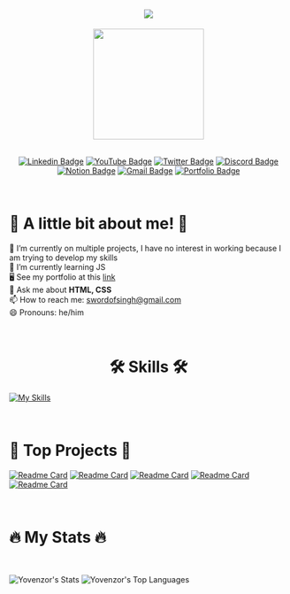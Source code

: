 <h1 align="center">
    <img src="https://readme-typing-svg.herokuapp.com/?font=Poppins&weight=700&size=35&center=true&vCenter=true&width=500&height=70&duration=4000&lines=Hi+There!+👋;+I'm+Yovenzor+Singh!;Frontend+Developer+💻;Based+In+Spain+🇪🇸"/>
</h1>

<div id="header" align="center">
    <img src="https://media.giphy.com/media/v1.Y2lkPTc5MGI3NjExemRrNGFyNnprZXd4NjZ1cnFpbzl1bmMxMHR3d293N3VpYnZhZGE0aSZlcD12MV9pbnRlcm5hbF9naWZfYnlfaWQmY3Q9cw/M9gbBd9nbDrOTu1Mqx/giphy.gif"            width="200"/>
    
<br>
<br>

[![Linkedin Badge](https://img.shields.io/badge/LinkedIn-blue?style=for-the-badge&logo=linkedin&logoColor=white)](https://www.linkedin.com/in/yovenzor-singh)
[![YouTube Badge](https://img.shields.io/badge/YouTube-red?style=for-the-badge&logo=youtube&logoColor=white)](https://www.youtube.com/@yovenzorsingh?sub_confirmation=1)
[![Twitter Badge](https://img.shields.io/badge/Twitter-blue?style=for-the-badge&logo=twitter&logoColor=white)](https://twitter.com/YovenzorS)
[![Discord Badge](https://img.shields.io/badge/Discord-5865F2.svg?style=for-the-badge&logo=Discord&logoColor=white)](https://discord.com/invite/2Yk6JPVFQa)
[![Notion Badge](https://img.shields.io/badge/Notion-black?style=for-the-badge&logo=notion&logoColor=white)](https://yovenzor.notion.site/)
[![Gmail Badge](https://img.shields.io/badge/Gmail-EA4335.svg?style=for-the-badge&logo=Gmail&logoColor=white)](mailto:swordofsingh@gmail.com)
[![Portfolio Badge](https://img.shields.io/badge/Portfolio-2ECCAA.svg?style=for-the-badge&logoColor=white)](https://yovenzor.github.io/Portfolio/)

</div>

<br>

<h1>👊 A little bit about me! 👊</h1>

🔭 I’m currently on multiple projects, I have no interest in working because I am trying to develop my skills
<br>
🌱 I’m currently learning JS
<br>
🖥️  See my portfolio at this [link](http://https://yovenzor.github.io/Portfolio/)
<br>
💬 Ask me about <strong> HTML, CSS </strong>
<br>
📫 How to reach me: swordofsingh@gmail.com
<br>
😄 Pronouns: he/him

<br>

<h1 align="center">🛠 Skills 🛠</h1>

[![My Skills](https://skillicons.dev/icons?i=html,css,github)](https://skillicons.dev)

<br>

<h1>🚀 Top Projects 🚀</h1>

[![Readme Card](https://github-readme-stats.vercel.app/api/pin/?username=Yovenzor&repo=Link&theme=dark)](https://github.com/Yovenzor/Link)
[![Readme Card](https://github-readme-stats.vercel.app/api/pin/?username=Yovenzor&repo=QR&theme=dark)](https://github.com/Yovenzor/QR)
[![Readme Card](https://github-readme-stats.vercel.app/api/pin/?username=Yovenzor&repo=X-Login-Clon&theme=dark)](https://github.com/Yovenzor/X-Login-Clon)
[![Readme Card](https://github-readme-stats.vercel.app/api/pin/?username=Yovenzor&repo=Website&theme=dark)](https://github.com/Yovenzor/Website)
[![Readme Card](https://github-readme-stats.vercel.app/api/pin/?username=Yovenzor&repo=Google-Clon&theme=dark)](https://github.com/Yovenzor/Google-Clon)

<br>

<h1>🔥 My Stats 🔥</h1>

<br>

![Yovenzor's Stats](https://github-readme-stats.vercel.app/api?username=Yovenzor&theme=dark&rank_icon=github&show_icons=true&hide_border=true&count_private=true&rank_icons=github)
![Yovenzor's Top Languages](https://github-readme-stats.vercel.app/api/top-langs/?username=Yovenzor&theme=dark&show_icons=true&hide_border=true&layout=compact)

</div>
